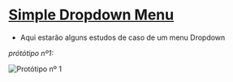 # [Simple Dropdown Menu](https://liarleycodie.github.io/Simple-dropdown-menu)

- Aqui estarão alguns estudos de caso de um menu Dropdown

_prótótipo nº1:_

![Protótipo nº 1](https://media3.giphy.com/media/gIfNgUSqGZA9SqOlaO/giphy.gif)